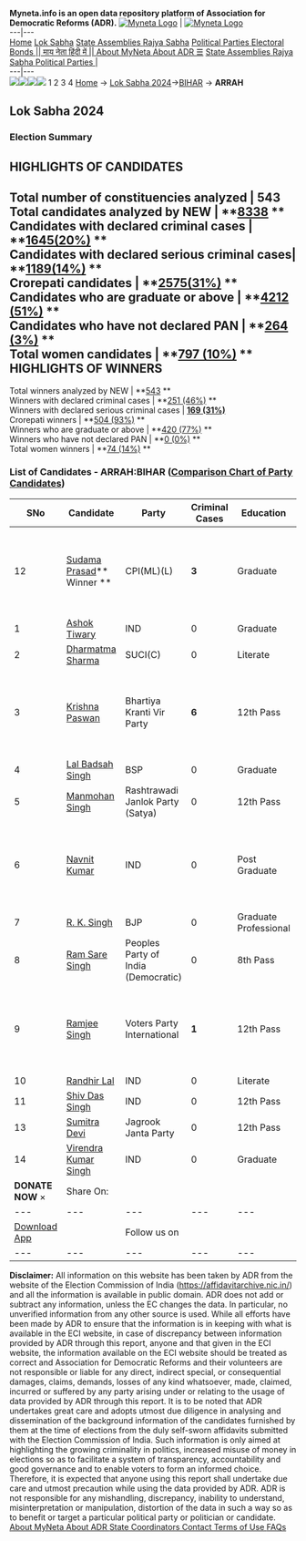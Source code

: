 **Myneta.info is an open data repository platform of Association for Democratic Reforms (ADR).**
[![Myneta Logo](https://www.myneta.info/lib/img/myneta-logo.png)](https://www.myneta.info/) | [![Myneta Logo](https://www.myneta.info/lib/img/adr-logo.png)](https://adrindia.org)  
---|---  
[Home](https://www.myneta.info/) [Lok Sabha](https://www.myneta.info/#ls "Lok Sabha") [ State Assemblies ](https://www.myneta.info/#sa "State Assemblies") [Rajya Sabha](https://www.myneta.info/#rs "Rajya Sabha") [Political Parties ](https://www.myneta.info/party "Political Parties") [ Electoral Bonds ](https://www.myneta.info/electoral_bonds "Electoral Bonds") [ || माय नेता हिंदी में || ](https://translate.google.co.in/translate?prev=hp&hl=en&js=y&u=www.myneta.info&sl=en&tl=hi&history_state0=) [ About MyNeta ](https://adrindia.org/content/about-myneta) [ About ADR ](https://adrindia.org/about-adr/who-we-are) [☰](javascript:void\(0\))
[ State Assemblies ](https://www.myneta.info/#sa "State Assemblies") [ Rajya Sabha ](https://www.myneta.info/#rs "Rajya Sabha") [ Political Parties ](https://www.myneta.info/party "Political Parties")
|   
---|---  
![](https://www.myneta.info/lib/img/banner/banner-1.png)![](https://www.myneta.info/lib/img/banner/banner-2.png)![](https://www.myneta.info/lib/img/banner/banner-3.png)![](https://www.myneta.info/lib/img/banner/banner-4.png)
1  2  3  4 
[Home](https://www.myneta.info/) → [Lok Sabha 2024](https://www.myneta.info/LokSabha2024/)→[BIHAR](https://www.myneta.info/LokSabha2024/index.php?action=show_constituencies&state_id=5) → **ARRAH**
### 
## Lok Sabha 2024
###  Election Summary 
HIGHLIGHTS OF CANDIDATES  
---  
Total number of constituencies analyzed |  543   
Total candidates analyzed by NEW | **[8338](https://www.myneta.info/LokSabha2024/index.php?action=summary&subAction=candidates_analyzed&sort=candidate#summary) **  
Candidates with declared criminal cases | **[1645(20%)](https://www.myneta.info/LokSabha2024/index.php?action=summary&subAction=crime&sort=candidate#summary) **  
Candidates with declared serious criminal cases| **[1189(14%)](https://www.myneta.info/LokSabha2024/index.php?action=summary&subAction=serious_crime&sort=candidate#summary) **  
Crorepati candidates | **[2575(31%)](https://www.myneta.info/LokSabha2024/index.php?action=summary&subAction=crorepati&sort=candidate#summary) **  
Candidates who are graduate or above | **[4212 (51%)](https://www.myneta.info/LokSabha2024/index.php?action=summary&subAction=education&sort=candidate#summary) **  
Candidates who have not declared PAN | **[264 (3%)](https://www.myneta.info/LokSabha2024/index.php?action=summary&subAction=without_pan&sort=candidate#summary) **  
Total women candidates | **[797 (10%)](https://www.myneta.info/LokSabha2024/index.php?action=summary&subAction=women_candidate&sort=candidate#summary) **  
HIGHLIGHTS OF WINNERS  
---  
Total winners analyzed by NEW | **[543](https://www.myneta.info/LokSabha2024/index.php?action=summary&subAction=winner_analyzed&sort=candidate#summary) **  
Winners with declared criminal cases | **[251 (46%)](https://www.myneta.info/LokSabha2024/index.php?action=summary&subAction=winner_crime&sort=candidate#summary) **  
Winners with declared serious criminal cases | **[169 (31%)](https://www.myneta.info/LokSabha2024/index.php?action=summary&subAction=winner_serious_crime&sort=candidate#summary)**  
Crorepati winners | **[504 (93%)](https://www.myneta.info/LokSabha2024/index.php?action=summary&subAction=winner_crorepati&sort=candidate#summary) **  
Winners who are graduate or above | **[420 (77%)](https://www.myneta.info/LokSabha2024/index.php?action=summary&subAction=winner_education&sort=candidate#summary) **  
Winners who have not declared PAN | **[0 (0%)](https://www.myneta.info/LokSabha2024/index.php?action=summary&subAction=winner_without_pan&sort=candidate#summary) **  
Total women winners | **[74 (14%)](https://www.myneta.info/LokSabha2024/index.php?action=summary&subAction=winner_women&sort=candidate#summary) **  
### List of Candidates - ARRAH:BIHAR ([Comparison Chart of Party Candidates](https://www.myneta.info/LokSabha2024/comparisonchart.php?constituency_id=82))
SNo | Candidate| Party| Criminal Cases| Education| Age| Total Assets| Liabilities  
---|---|---|---|---|---|---|---  
12  | [Sudama Prasad](https://www.myneta.info/LokSabha2024/candidate.php?candidate_id=9539)** Winner ** | CPI(ML)(L) | **3** | Graduate| 56 | ![](https://myneta.info/image_v2.php?myneta_folder=LokSabha2024&candidate_id=9539&col=ta) | ![](https://myneta.info/image_v2.php?myneta_folder=LokSabha2024&candidate_id=9539&col=lia)  
1  | [Ashok Tiwary](https://www.myneta.info/LokSabha2024/candidate.php?candidate_id=9544) | IND | 0 | Graduate| 46 | Rs 45,46,740 ~ 45 Lacs+ | Rs 10,33,200 ~ 10 Lacs+  
2  | [Dharmatma Sharma](https://www.myneta.info/LokSabha2024/candidate.php?candidate_id=9548) | SUCI(C) | 0 | Literate| 64 | Rs 15,03,940 ~ 15 Lacs+ | Rs 0 ~   
3  | [Krishna Paswan](https://www.myneta.info/LokSabha2024/candidate.php?candidate_id=9546) | Bhartiya Kranti Vir Party | **6** | 12th Pass| 54 | ![](https://myneta.info/image_v2.php?myneta_folder=LokSabha2024&candidate_id=9546&col=ta) | ![](https://myneta.info/image_v2.php?myneta_folder=LokSabha2024&candidate_id=9546&col=lia)  
4  | [Lal Badsah Singh](https://www.myneta.info/LokSabha2024/candidate.php?candidate_id=9542) | BSP | 0 | Graduate| 56 | Rs 4,19,33,000 ~ 4 Crore+ | Rs 0 ~   
5  | [Manmohan Singh](https://www.myneta.info/LokSabha2024/candidate.php?candidate_id=9537) | Rashtrawadi Janlok Party (Satya) | 0 | 12th Pass| 41 | Rs 3,56,71,483 ~ 3 Crore+ | Rs 11,80,000 ~ 11 Lacs+  
6  | [Navnit Kumar](https://www.myneta.info/LokSabha2024/candidate.php?candidate_id=9547) | IND | 0 | Post Graduate| 29 | ![](https://myneta.info/image_v2.php?myneta_folder=LokSabha2024&candidate_id=9547&col=ta) | ![](https://myneta.info/image_v2.php?myneta_folder=LokSabha2024&candidate_id=9547&col=lia)  
7  | [R. K. Singh](https://www.myneta.info/LokSabha2024/candidate.php?candidate_id=9541) | BJP | 0 | Graduate Professional| 71 | Rs 12,32,13,777 ~ 12 Crore+ | Rs 20,243 ~ 20 Thou+  
8  | [Ram Sare Singh](https://www.myneta.info/LokSabha2024/candidate.php?candidate_id=9535) | Peoples Party of India (Democratic) | 0 | 8th Pass| 46 | Rs 41,29,667 ~ 41 Lacs+ | Rs 8,40,000 ~ 8 Lacs+  
9  | [Ramjee Singh](https://www.myneta.info/LokSabha2024/candidate.php?candidate_id=9540) | Voters Party International | **1** | 12th Pass| 52 | ![](https://myneta.info/image_v2.php?myneta_folder=LokSabha2024&candidate_id=9540&col=ta) | ![](https://myneta.info/image_v2.php?myneta_folder=LokSabha2024&candidate_id=9540&col=lia)  
10  | [Randhir Lal](https://www.myneta.info/LokSabha2024/candidate.php?candidate_id=9536) | IND | 0 | Literate| 57 | Rs 3,24,400 ~ 3 Lacs+ | Rs 0 ~   
11  | [Shiv Das Singh](https://www.myneta.info/LokSabha2024/candidate.php?candidate_id=9545) | IND | 0 | 12th Pass| 83 | Rs 1,25,79,284 ~ 1 Crore+ | Rs 0 ~   
13  | [Sumitra Devi](https://www.myneta.info/LokSabha2024/candidate.php?candidate_id=9543) | Jagrook Janta Party | 0 | 12th Pass| 41 | Rs 3,53,800 ~ 3 Lacs+ | Rs 0 ~   
14  | [Virendra Kumar Singh](https://www.myneta.info/LokSabha2024/candidate.php?candidate_id=9538) | IND | 0 | Graduate| 28 | Rs 15,000 ~ 15 Thou+ | Rs 0 ~   
|  **DONATE NOW** × |  Share On:  | [](https://api.whatsapp.com/send?text=https%3A%2F%2Fmyneta.info%2Fpunjab2022%2Findex.php%3Faction%3Dshow_constituencies%26state_id%3D19) | [](https://www.facebook.com/sharer/sharer.php?u=https%3A%2F%2Fmyneta.info%2Fpunjab2022%2Findex.php%3Faction%3Dshow_constituencies%26state_id%3D19) | [](https://twitter.com/share?url=https%3A%2F%2Fmyneta.info%2Fpunjab2022%2Findex.php%3Faction%3Dshow_constituencies%26state_id%3D19)  
---|---|---|---|---  
| [ Download App ](https://play.google.com/store/apps/details?id=com.webrosoft.myneta1&pcampaignid=pcampaignidMKT-Other-global-all-co-prtnr-py-PartBadge-Mar2515-1) | [](https://play.google.com/store/apps/details?id=com.webrosoft.myneta1&pcampaignid=pcampaignidMKT-Other-global-all-co-prtnr-py-PartBadge-Mar2515-1) |  Follow us on  | [](https://www.facebook.com/adrindia.org/) | [](https://twitter.com/adrspeaks) | [](https://groups.google.com/g/national-election-watch?hl=en&pli=1) | [](https://www.instagram.com/adrspeaks/) | [](https://www.youtube.com/user/adrspeaks) | [](https://sharechat.com/profile/adrspeaks)  
---|---|---|---|---|---|---|---|---  
**Disclaimer:** All information on this website has been taken by ADR from the website of the Election Commission of India (https://affidavitarchive.nic.in/) and all the information is available in public domain. ADR does not add or subtract any information, unless the EC changes the data. In particular, no unverified information from any other source is used. While all efforts have been made by ADR to ensure that the information is in keeping with what is available in the ECI website, in case of discrepancy between information provided by ADR through this report, anyone and that given in the ECI website, the information available on the ECI website should be treated as correct and Association for Democratic Reforms and their volunteers are not responsible or liable for any direct, indirect special, or consequential damages, claims, demands, losses of any kind whatsoever, made, claimed, incurred or suffered by any party arising under or relating to the usage of data provided by ADR through this report. It is to be noted that ADR undertakes great care and adopts utmost due diligence in analysing and dissemination of the background information of the candidates furnished by them at the time of elections from the duly self-sworn affidavits submitted with the Election Commission of India. Such information is only aimed at highlighting the growing criminality in politics, increased misuse of money in elections so as to facilitate a system of transparency, accountability and good governance and to enable voters to form an informed choice. Therefore, it is expected that anyone using this report shall undertake due care and utmost precaution while using the data provided by ADR. ADR is not responsible for any mishandling, discrepancy, inability to understand, misinterpretation or manipulation, distortion of the data in such a way so as to benefit or target a particular political party or politician or candidate. 
[ About MyNeta ](https://adrindia.org/content/about-myneta) [ About ADR ](https://adrindia.org/about-adr/who-we-are) [ State Coordinators ](https://adrindia.org/about-adr/state-coordinators) [ Contact ](https://adrindia.org/contact-us) [ Terms of Use ](https://adrindia.org/content/adr-terms-use) [ FAQs ](https://adrindia.org/content/faqs)
